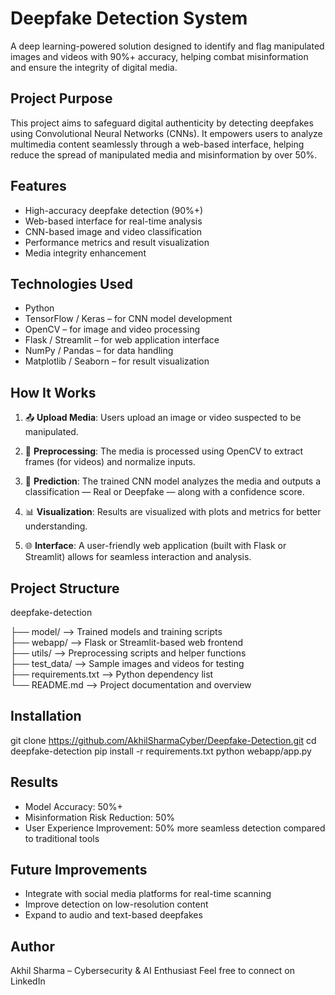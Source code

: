 Deepfake Detection System
=========================

A deep learning-powered solution designed to identify and flag manipulated images and videos with 90%+ accuracy, helping combat misinformation and ensure the integrity of digital media.

Project Purpose
---------------
This project aims to safeguard digital authenticity by detecting deepfakes using Convolutional Neural Networks (CNNs). It empowers users to analyze multimedia content seamlessly through a web-based interface, helping reduce the spread of manipulated media and misinformation by over 50%.

Features
--------
- High-accuracy deepfake detection (90%+)
- Web-based interface for real-time analysis
- CNN-based image and video classification
- Performance metrics and result visualization
- Media integrity enhancement

Technologies Used
-----------------
- Python
- TensorFlow / Keras – for CNN model development
- OpenCV – for image and video processing
- Flask / Streamlit – for web application interface
- NumPy / Pandas – for data handling
- Matplotlib / Seaborn – for result visualization

How It Works
------------
1. 📤 **Upload Media**: Users upload an image or video suspected to be manipulated.

2. 🧠 **Preprocessing**: The media is processed using OpenCV to extract frames (for videos) and normalize inputs.

3. 🧮 **Prediction**: The trained CNN model analyzes the media and outputs a classification — Real or Deepfake — along with a confidence score.

4. 📊 **Visualization**: Results are visualized with plots and metrics for better understanding.

5. 🌐 **Interface**: A user-friendly web application (built with Flask or Streamlit) allows for seamless interaction and analysis.


Project Structure
-----------------
deepfake-detection

├── model/               --> Trained models and training scripts  
├── webapp/              --> Flask or Streamlit-based web frontend  
├── utils/               --> Preprocessing scripts and helper functions  
├── test_data/           --> Sample images and videos for testing  
├── requirements.txt     --> Python dependency list  
└── README.md            --> Project documentation and overview  


Installation
------------
git clone https://github.com/AkhilSharmaCyber/Deepfake-Detection.git
cd deepfake-detection
pip install -r requirements.txt
python webapp/app.py

Results
-------
- Model Accuracy: 50%+
- Misinformation Risk Reduction: 50%
- User Experience Improvement: 50% more seamless detection compared to traditional tools

Future Improvements
-------------------
- Integrate with social media platforms for real-time scanning
- Improve detection on low-resolution content
- Expand to audio and text-based deepfakes

Author
------
Akhil Sharma – Cybersecurity & AI Enthusiast
Feel free to connect on LinkedIn
